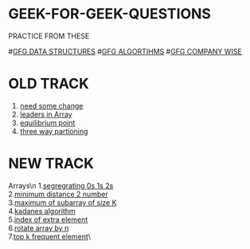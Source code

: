 # GEEK-FOR-GEEK-QUESTIONS


PRACTICE FROM THESE


#[GFG DATA STRUCTURES](https://www.geeksforgeeks.org/data-structures/)
#[GFG ALGORTIHMS](https://www.geeksforgeeks.org/fundamentals-of-algorithms/?ref=shm)
#[GFG COMPANY WISE](https://www.geeksforgeeks.org/must-coding-questions-company-wise/)

# OLD TRACK
1. [need some change](https://www.google.com/url?q=https://practice.geeksforgeeks.org/problems/need-some-change/1/?category%5B%5D%3DArrays%26category%5B%5D%3DArrays%26problemStatus%3Dunsolved%26difficulty%5B%5D%3D0%26difficulty%5B%5D%3D1%26page%3D1%26query%3Dcategory%5B%5DArraysproblemStatusunsolveddifficulty%5B%5D0difficulty%5B%5D1page1category%5B%5DArrays&sa=D&source=editors&ust=1629560877321000&usg=AOvVaw3Z8EI0JNHPChJZb0loXY_q)
2. [leaders in Array](https://practice.geeksforgeeks.org/problems/leaders-in-an-array-1587115620/1/?category[]=Arrays&category[]=Arrays&problemStatus=unsolved&difficulty[]=0&difficulty[]=1&page=1&query=category[]ArraysproblemStatusunsolveddifficulty[]0difficulty[]1page1category[]Arrays)
3. [equilibrium point](https://www.google.com/url?q=https://practice.geeksforgeeks.org/problems/equilibrium-point-1587115620/1/?category%5B%5D%3DArrays%26category%5B%5D%3DArrays%26problemStatus%3Dunsolved%26difficulty%5B%5D%3D0%26difficulty%5B%5D%3D1%26page%3D1%26query%3Dcategory%5B%5DArraysproblemStatusunsolveddifficulty%5B%5D0difficulty%5B%5D1page1category%5B%5DArrays&sa=D&source=editors&ust=1629561711154000&usg=AOvVaw0yaN92cBqv1euzsXpUyiG3)
4. [three way partioning](https://practice.geeksforgeeks.org/problems/three-way-partitioning/1/?category[]=Arrays&category[]=Arrays&problemStatus=unsolved&difficulty[]=0&difficulty[]=1&page=1&query=category[]ArraysproblemStatusunsolveddifficulty[]0difficulty[]1page1category[]Arrays)
# NEW TRACK
Arrays\n 
1.[segregrating 0s 1s 2s](https://practice.geeksforgeeks.org/problems/sort-an-array-of-0s-1s-and-2s4231/1)\
2.[minimum distance 2 number](https://practice.geeksforgeeks.org/problems/minimum-distance-between-two-numbers/1)\
3.[maximum of subarray of size K](https://practice.geeksforgeeks.org/problems/maximum-of-all-subarrays-of-size-k3101/1)\
4.[kadanes algorithm](https://practice.geeksforgeeks.org/problems/kadanes-algorithm-1587115620/1)\
5.[index of extra element](https://practice.geeksforgeeks.org/problems/index-of-an-extra-element/1/?category[]=Arrays&category[]=Arrays&problemType=functional&difficulty[]=0&page=1&query=category[]ArraysproblemTypefunctionaldifficulty[]0page1category[]Arrays)\
6.[rotate array by n](https://practice.geeksforgeeks.org/problems/rotate-array-by-n-elements-1587115621/1/?category[]=Arrays&category[]=Arrays&problemType=functional&difficulty[]=0&page=1&query=category[]ArraysproblemTypefunctionaldifficulty[]0page1category[]Arrays)\
7.[top k frequent element](https://practice.geeksforgeeks.org/problems/top-k-frequent-elements-in-array/1/?category[]=Arrays&category[]=Arrays&problemType=functional&difficulty[]=0&page=2&query=category[]ArraysproblemTypefunctionaldifficulty[]0page2category[]Arrays)\

